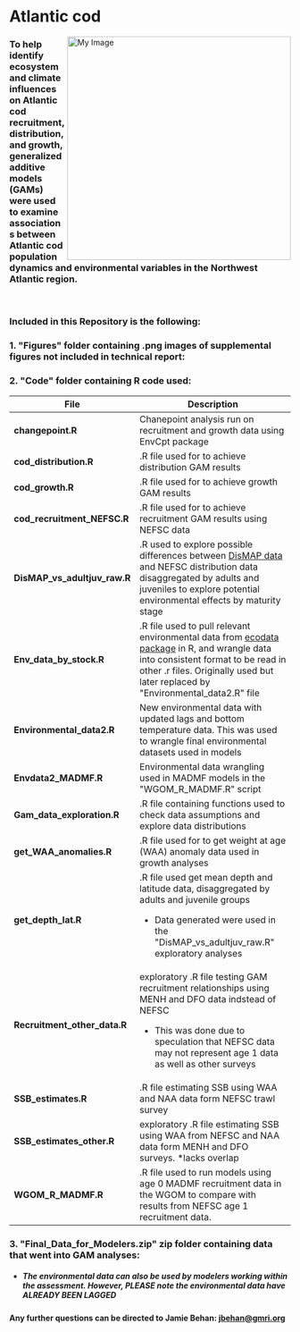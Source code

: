 # Atlantic cod

  <img align="right" src="https://user-images.githubusercontent.com/62613926/204640321-e351b50a-f6ee-4bdc-ac44-9687318fb916.png" width="400" alt="My Image">
  
### To help identify ecosystem and climate influences on Atlantic cod recruitment, distribution, and growth, generalized additive models (GAMs) were used to examine associations between Atlantic cod population dynamics and environmental variables in the Northwest Atlantic region.

  <br>
  
### **Included in this Repository is the following:**
###   **1. "Figures" folder containing .png images of supplemental figures not included in technical report:**

###   **2. "Code" folder containing R code used:**

| File | Description |
| ----------- | ----------- |
|**changepoint.R**|Chanepoint analysis run on recruitment and growth data using EnvCpt package|
|**cod_distribution.R**|.R file used for to achieve distribution GAM results|
|**cod_growth.R**|.R file used for to achieve growth GAM results|
|**cod_recruitment_NEFSC.R**|.R file used for to achieve recruitment GAM results using NEFSC data|
|**DisMAP_vs_adultjuv_raw.R**| .R used to explore possible differences between [DisMAP data](https://apps-st.fisheries.noaa.gov/dismap/DisMAP.html) and NEFSC distribution data disaggregated by adults and juveniles to explore potential environmental effects by maturity stage|        
|**Env_data_by_stock.R**| .R file used to pull relevant environmental data from [ecodata package](https://github.com/NOAA-EDAB/ecodata) in R, and wrangle data into consistent format to be read in other .r files. Originally used but later replaced by "Environmental_data2.R" file|
|**Environmental_data2.R**| New environmental data with updated lags and bottom temperature data. This was used to wrangle final environmental datasets used in models|
|**Envdata2_MADMF.R**| Environmental data wrangling used in MADMF models in the "WGOM_R_MADMF.R" script |
|**Gam_data_exploration.R**|.R file containing functions used to check data assumptions and explore data distributions|
|**get_WAA_anomalies.R**|.R file used for to get weight at age (WAA) anomaly data used in growth analyses|
|**get_depth_lat.R**|.R file used get mean depth and latitude data, disaggregated by adults and juvenile groups<ul><li>Data generated were used in the "DisMAP_vs_adultjuv_raw.R" exploratory analyses</li>|
|**Recruitment_other_data.R**|exploratory .R file testing GAM recruitment relationships using MENH and DFO data indstead of NEFSC <ul><li>This was done due to speculation that NEFSC data may not represent age 1 data as well as other surveys</li>|  
|**SSB_estimates.R**|.R file estimating SSB using WAA and NAA data form NEFSC trawl survey|
|**SSB_estimates_other.R**|exploratory .R file estimating SSB using WAA from NEFSC and NAA data form MENH and DFO surveys. *lacks overlap|
|**WGOM_R_MADMF.R**|.R file used to run models using age 0 MADMF recruitment data in the WGOM to compare with results from NEFSC age 1 recruitment data.|

###   **3. "Final_Data_for_Modelers.zip" zip folder containing data that went into GAM analyses:**
 * ##### The environmental data can also be used by modelers working within the assessment. However, PLEASE note the **environmental data have ALREADY BEEN LAGGED**

#### Any further questions can be directed to Jamie Behan: jbehan@gmri.org
